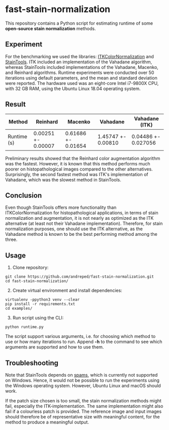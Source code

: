 # fast-stain-normalization

This repository contains a Python script for estimating runtime of some **open-source stain normalization** methods.

## Experiment

For the benchmarking we used the libraries: [ITKColorNormalization](https://github.com/InsightSoftwareConsortium/ITKColorNormalization) and [StainTools](https://github.com/Peter554/StainTools). ITK included an implementation of the Vahadane algorithm, whereas StainTools included implementations of the Vahadane, Macenko, and Reinhard algorithms. Runtime experiments were conducted over 50 iterations using default parameters, and the mean and standard deviation were reported. The hardware used was an eight-core Intel i7-9800X CPU, with 32 GB RAM, using the Ubuntu Linux 18.04 operating system.

## Result

| Method  | Reinhard | Macenko | Vahadane | Vahadane (ITK) |
| ------------- | ------------- | ------------- | ------------- | ------------- |
| Runtime (s)  | 0.00251 +- 0.00007 | 0.61686 +- 0.01654 | 1.45747 +- 0.00810 | 0.04486 +- 0.027056 |

Preliminary results showed that the Reinhard color augmentation algorithm was the fastest. However, it is known that this method performs much poorer on histopathological images compared to the other alternatives. Surprisingly, the second fastest method was ITK's implementation of Vahadane, which was the slowest method in StainTools.

## Conclusion

Even though StainTools offers more functionality than ITKColorNormalization for histopathological applications, in terms of stain normalization and augmentation, it is not nearly as optimized as the ITK alternative (at least not their Vahadane implementation). Therefore, for stain normalization purposes, one should use the ITK alternative, as the Vahadane method is known to be the best performing method among the three.

## Usage

1. Clone repository:
```
git clone https://github.com/andreped/fast-stain-normalization.git
cd fast-stain-normalization/
```

2. Create virtual environment and install dependencies:
```
virtualenv -ppython3 venv --clear
pip install -r requirements.txt
cd examples/
```

3. Run script using the CLI:
```
python runtime.py
```

The script support various arguments, i.e. for choosing which method to use or how many iterations to run. Append **-h** to the command to see which arguments are supported and how to use them.

## Troubleshooting

Note that StainTools depends on [spams](https://github.com/samuelstjean/spams-python), which is currently not supported on Windows. Hence, it would not be possible to run the experiments using the Windows operating system. However, Ubuntu Linux and macOS should work.

If the patch size chosen is too small, the stain normalization methods might fail, especially the ITK-implementation. The same implementation might also fail if a colourless patch is provided. The reference image and input images should therefore be of representative size with meaningful content, for the method to produce a meaningful output.

